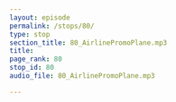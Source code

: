 ```yaml
---
layout: episode
permalink: /stops/80/
type: stop
section_title: 80_AirlinePromoPlane.mp3
title: 
page_rank: 80
stop_id: 80
audio_file: 80_AirlinePromoPlane.mp3

---
```

